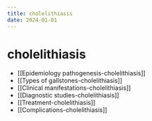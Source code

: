 ```yaml
---
title: cholelithiasis
date: 2024-01-01
---
```

# cholelithiasis
* [[Epidemiology  pathogenesis-cholelithiasis]]
* [[Types of gallstones-cholelithiasis]]
* [[Clinical manifestations-cholelithiasis]]
* [[Diagnostic studies-cholelithiasis]]
* [[Treatment-cholelithiasis]]
* [[Complications-cholelithiasis]]

